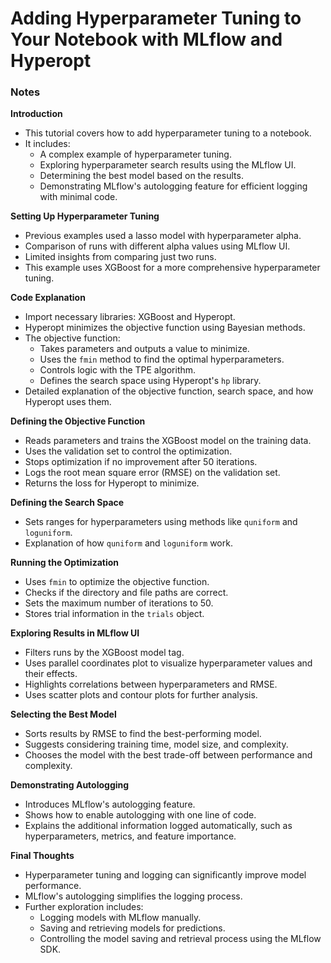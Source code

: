 # Adding Hyperparameter Tuning to Your Notebook with MLflow and Hyperopt

### Notes

**Introduction**
- This tutorial covers how to add hyperparameter tuning to a notebook.
- It includes:
  - A complex example of hyperparameter tuning.
  - Exploring hyperparameter search results using the MLflow UI.
  - Determining the best model based on the results.
  - Demonstrating MLflow's autologging feature for efficient logging with minimal code.

**Setting Up Hyperparameter Tuning**
- Previous examples used a lasso model with hyperparameter alpha.
- Comparison of runs with different alpha values using MLflow UI.
- Limited insights from comparing just two runs.
- This example uses XGBoost for a more comprehensive hyperparameter tuning.

**Code Explanation**
- Import necessary libraries: XGBoost and Hyperopt.
- Hyperopt minimizes the objective function using Bayesian methods.
- The objective function:
  - Takes parameters and outputs a value to minimize.
  - Uses the `fmin` method to find the optimal hyperparameters.
  - Controls logic with the TPE algorithm.
  - Defines the search space using Hyperopt's `hp` library.
- Detailed explanation of the objective function, search space, and how Hyperopt uses them.

**Defining the Objective Function**
- Reads parameters and trains the XGBoost model on the training data.
- Uses the validation set to control the optimization.
- Stops optimization if no improvement after 50 iterations.
- Logs the root mean square error (RMSE) on the validation set.
- Returns the loss for Hyperopt to minimize.

**Defining the Search Space**
- Sets ranges for hyperparameters using methods like `quniform` and `loguniform`.
- Explanation of how `quniform` and `loguniform` work.

**Running the Optimization**
- Uses `fmin` to optimize the objective function.
- Checks if the directory and file paths are correct.
- Sets the maximum number of iterations to 50.
- Stores trial information in the `trials` object.

**Exploring Results in MLflow UI**
- Filters runs by the XGBoost model tag.
- Uses parallel coordinates plot to visualize hyperparameter values and their effects.
- Highlights correlations between hyperparameters and RMSE.
- Uses scatter plots and contour plots for further analysis.

**Selecting the Best Model**
- Sorts results by RMSE to find the best-performing model.
- Suggests considering training time, model size, and complexity.
- Chooses the model with the best trade-off between performance and complexity.

**Demonstrating Autologging**
- Introduces MLflow's autologging feature.
- Shows how to enable autologging with one line of code.
- Explains the additional information logged automatically, such as hyperparameters, metrics, and feature importance.

**Final Thoughts**
- Hyperparameter tuning and logging can significantly improve model performance.
- MLflow's autologging simplifies the logging process.
- Further exploration includes:
  - Logging models with MLflow manually.
  - Saving and retrieving models for predictions.
  - Controlling the model saving and retrieval process using the MLflow SDK.

